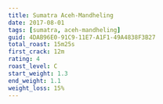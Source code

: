 ```yaml
---
title: Sumatra Aceh-Mandheling
date: 2017-08-01
tags: [sumatra, aceh-mandheling]
guid: 4DAB96E0-91C9-11E7-A1F1-49A4838F3B27
total_roast: 15m25s
first_crack: 12m
rating: 4
roast_level: C
start_weight: 1.3
end_weight: 1.1
weight_loss: 15%
---
```


